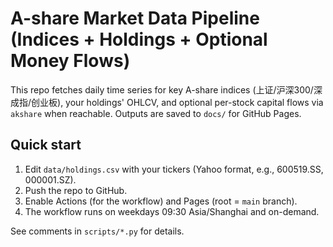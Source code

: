 # A-share Market Data Pipeline (Indices + Holdings + Optional Money Flows)

This repo fetches daily time series for key A-share indices (上证/沪深300/深成指/创业板), your holdings' OHLCV,
and optional per-stock capital flows via `akshare` when reachable. Outputs are saved to `docs/` for GitHub Pages.

## Quick start
1. Edit `data/holdings.csv` with your tickers (Yahoo format, e.g., 600519.SS, 000001.SZ).
2. Push the repo to GitHub.
3. Enable Actions (for the workflow) and Pages (root = `main` branch).
4. The workflow runs on weekdays 09:30 Asia/Shanghai and on-demand.

See comments in `scripts/*.py` for details.
